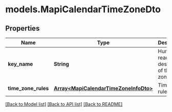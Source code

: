 # models.MapiCalendarTimeZoneDto
## Properties
Name | Type | Description | Notes
------------ | ------------- | ------------- | -------------
**key_name** | **String** | Human-readable description of the time zone.              | [optional] 
**time_zone_rules** | [**Array&lt;MapiCalendarTimeZoneInfoDto&gt;**](MapiCalendarTimeZoneInfoDto.md) | Time zone rules              | [optional] 



[[Back to Model list]](README.md#documentation-for-models) [[Back to API list]](README.md#documentation-for-api-endpoints) [[Back to README]](README.md)


